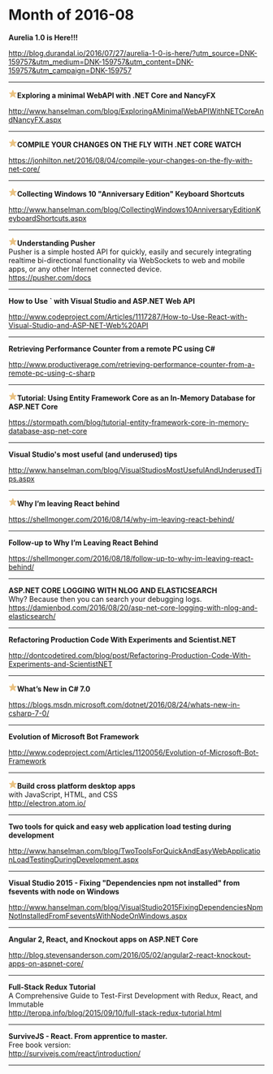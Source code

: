 # Month of 2016-08
__Aurelia 1.0 is Here!!!__  
  
<http://blog.durandal.io/2016/07/27/aurelia-1-0-is-here/?utm_source=DNK-159757&utm_medium=DNK-159757&utm_content=DNK-159757&utm_campaign=DNK-159757>  
***
__![star](./tags/star.png)Exploring a minimal WebAPI with .NET Core and NancyFX__  
  
<http://www.hanselman.com/blog/ExploringAMinimalWebAPIWithNETCoreAndNancyFX.aspx>  
***
__![star](./tags/star.png)COMPILE YOUR CHANGES ON THE FLY WITH .NET CORE WATCH__  
  
<https://jonhilton.net/2016/08/04/compile-your-changes-on-the-fly-with-net-core/>  
***
__![star](./tags/star.png)Collecting Windows 10 "Anniversary Edition" Keyboard Shortcuts__  
  
<http://www.hanselman.com/blog/CollectingWindows10AnniversaryEditionKeyboardShortcuts.aspx>  
***
__![star](./tags/star.png)Understanding Pusher__  
Pusher is a simple hosted API for quickly, easily and securely integrating realtime bi-directional functionality via WebSockets to web and mobile apps, or any other Internet connected device.  
<https://pusher.com/docs>  
***
__How to Use ` with Visual Studio and ASP.NET Web API__  
  
<http://www.codeproject.com/Articles/1117287/How-to-Use-React-with-Visual-Studio-and-ASP-NET-Web%20API>  
***
__Retrieving Performance Counter from a remote PC using C#__  
  
<http://www.productiverage.com/retrieving-performance-counter-from-a-remote-pc-using-c-sharp>  
***
__![star](./tags/star.png)Tutorial: Using Entity Framework Core as an In-Memory Database for ASP.NET Core__  
  
<https://stormpath.com/blog/tutorial-entity-framework-core-in-memory-database-asp-net-core>  
***
__Visual Studio's most useful (and underused) tips__  
  
<http://www.hanselman.com/blog/VisualStudiosMostUsefulAndUnderusedTips.aspx>  
***
__![star](./tags/star.png)Why I’m leaving React behind__  
  
<https://shellmonger.com/2016/08/14/why-im-leaving-react-behind/>  
***
__Follow-up to Why I’m Leaving React Behind__  
  
<https://shellmonger.com/2016/08/18/follow-up-to-why-im-leaving-react-behind/>  
***
__ASP.NET CORE LOGGING WITH NLOG AND ELASTICSEARCH__  
Why? Because then you can search your debugging logs.  
<https://damienbod.com/2016/08/20/asp-net-core-logging-with-nlog-and-elasticsearch/>  
***
__Refactoring Production Code With Experiments and Scientist.NET__  
  
<http://dontcodetired.com/blog/post/Refactoring-Production-Code-With-Experiments-and-ScientistNET>  
***
__![star](./tags/star.png)What’s New in C# 7.0__  
  
<https://blogs.msdn.microsoft.com/dotnet/2016/08/24/whats-new-in-csharp-7-0/>  
***
__Evolution of Microsoft Bot Framework__  
  
<http://www.codeproject.com/Articles/1120056/Evolution-of-Microsoft-Bot-Framework>  
***
__![star](./tags/star.png)Build cross platform desktop apps__  
with JavaScript, HTML, and CSS  
<http://electron.atom.io/>  
***
__Two tools for quick and easy web application load testing during development__  
  
<http://www.hanselman.com/blog/TwoToolsForQuickAndEasyWebApplicationLoadTestingDuringDevelopment.aspx>  
***
__Visual Studio 2015 - Fixing "Dependencies npm not installed" from fsevents with node on Windows__  
  
<http://www.hanselman.com/blog/VisualStudio2015FixingDependenciesNpmNotInstalledFromFseventsWithNodeOnWindows.aspx>  
***
__Angular 2, React, and Knockout apps on ASP.NET Core__  
  
<http://blog.stevensanderson.com/2016/05/02/angular2-react-knockout-apps-on-aspnet-core/>  
***
__Full-Stack Redux Tutorial__  
A Comprehensive Guide to Test-First Development with Redux, React, and Immutable  
<http://teropa.info/blog/2015/09/10/full-stack-redux-tutorial.html>  
***
__SurviveJS - React. From apprentice to master.__  
Free book version:  
<http://survivejs.com/react/introduction/>  
***
